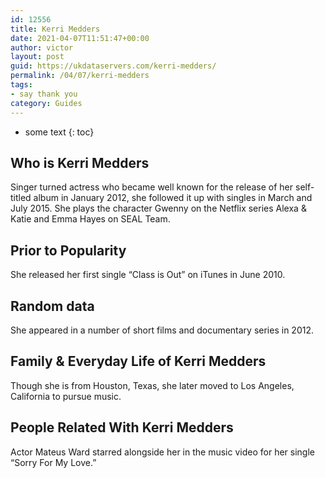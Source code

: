 ```yaml
---
id: 12556
title: Kerri Medders
date: 2021-04-07T11:51:47+00:00
author: victor
layout: post
guid: https://ukdataservers.com/kerri-medders/
permalink: /04/07/kerri-medders
tags:
- say thank you
category: Guides
---
```


* some text
{: toc}


## Who is Kerri Medders



Singer turned actress who became well known for the release of her self-titled album in January 2012, she followed it up with singles in March and July 2015. She plays the character Gwenny on the Netflix series Alexa & Katie and Emma Hayes on SEAL Team. 

                
                
                
## Prior to Popularity



She released her first single &#8220;Class is Out&#8221; on iTunes in June 2010. 

                
                
                
## Random data



She appeared in a number of short films and documentary series in 2012. 

                
                
                
## Family & Everyday Life of Kerri Medders



Though she is from Houston, Texas, she later moved to Los Angeles, California to pursue music. 

                
                
                
## People Related With Kerri Medders



Actor Mateus Ward starred alongside her in the music video for her single &#8220;Sorry For My Love.&#8221; 

                
              
            
          
          
          